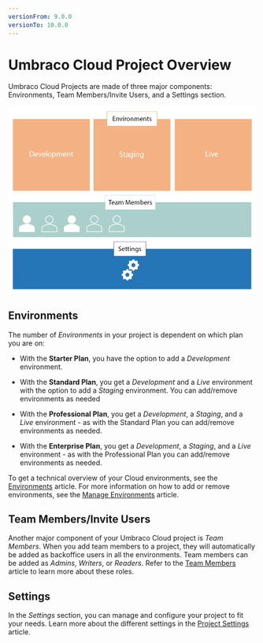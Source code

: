 ```yaml
---
versionFrom: 9.0.0
versionTo: 10.0.0
---
```


# Umbraco Cloud Project Overview

Umbraco Cloud Projects are made of three major components: Environments, Team Members/Invite Users, and a Settings section.

![Project overview](images/project-components.png)

## Environments

The number of *Environments* in your project is dependent on which plan you are on:

* With the **Starter Plan**, you have the option to add a *Development* environment.

* With the **Standard Plan**, you get a *Development* and a *Live* environment with the option to add a *Staging* environment. You can add/remove environments as needed

* With the **Professional Plan**, you get a *Development*, a *Staging*, and a *Live* environment - as with the Standard Plan you can add/remove environments as needed.

* With the **Enterprise Plan**, you get a *Development*, a *Staging*, and a *Live* environment - as with the Professional Plan you can add/remove environments as needed.

To get a technical overview of your Cloud environments, see the [Environments](../Environments) article. For more information on how to add or remove environments, see the [Manage Environments](../../Set-Up/Manage-Environments) article.

## Team Members/Invite Users

Another major component of your Umbraco Cloud project is *Team Members*. When you add team members to a project, they will automatically be added as backoffice users in all the environments. Team members can be added as *Admins*, *Writers*, or *Readers*. Refer to the [Team Members](../../Set-Up/Team-Members) article to learn more about these roles.

## Settings

In the *Settings* section, you can manage and configure your project to fit your needs. Learn more about the different settings in the [Project Settings](../../Set-Up/Project-settings) article.
